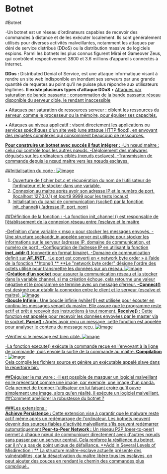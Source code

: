 # Botnet
#Botnet

-Un botnet est un réseau d’ordinateurs capables de recevoir des commandes à distance et de les exécuter localement. Ils sont généralement utilisés pour diverses activités malveillantes, notamment les attaques par déni de service distribué (DDoS) ou la distribution massive de logiciels espions.
Parmi les botnets les plus connus figurent Mirai et Gameover Zeus, qui contrôlent respectivement 3800 et 3.6 millions d’appareils connectés à Internet.  

**DDos :** Distributed Denial of Service, est une attaque informatique visant à rendre un site web indisponible en inondant ses serveurs par une grande quantité de requetes au point qu’il ne puisse plus répondre aux utilisateurs légitimes.
**Il existe plusieurs types d’attaque DDoS** 
• <u>Attaques par saturation de bande passante :<u> consommation de la bande passante réseau disponible du serveur cible, le rendant inaccessible

• <u>Attaques par saturation de ressources serveur :<u> ciblent les ressources du serveur, comme le processeur ou la mémoire, pour épuiser ses capacités.

• <u>Attaques au niveau applicatif :<u> visent directement les applications ou services spécifiques d'un site web (une attaque HTTP flood), en envoyant des requêtes complexes qui consomment beaucoup de ressources.

**Pour construire un botnet avec succés il faut intégrer :**
-Un nœud maitre : celui qui contrôle tous les autres nœuds.
-Déploiement des malwares déguisés sur les ordinateurs ciblés (nœuds esclaves).
-Transmission de commande depuis le nœud maitre vers les nœuds esclaves.

##Initialisation du code : 
![image](https://github.com/user-attachments/assets/3ea94242-116c-4bec-b423-be2b4da9a042)
1.	Ouverture de fichier bot.c et récupération du nom de l’utilisateur de l’ordinateur et le stocker dans une variable. 
2.	Connexion au maitre après avoir son adresse IP et le numèro de port. (localhost 127.0.0.1) et (port9 9999 pour les tests locaux)
3.	Initialisation du canal de communication (socket) par la fonction init_channel() (adresse IP, port, nom)

##Définition de la fonction :
-La fonction init_channel () est responsable de l’établissement de la connexion réseau entre l’esclave et le maitre

-Definition d’une variable « msg » pour stocker les messages envoyés.
-Une structure sockaddr_in appelée server est utilisée pour stocker les informations sur le serveur (adresse IP, domaine de communication, et numéro de port).
-Configuration de l’adresse IP en utilisant la fonction **inet_addr ()** (convertir en format binaire).
-Domaine de communication definit sur **AF_INET**.
-Le port est converti en « network byte order » à l’aide de la fonction **htons() **
**Le "network byte order" désigne l'ordre des octets utilisé pour transmettre les données sur un réseau.
![image](https://github.com/user-attachments/assets/15596c3f-3111-46c5-94d1-38ccd5d70561)
<br>
**-Création d’un socket** pour assurer la communication réseau et la stocker dans la variable channel, si ma création échoue, cela retourne une valeur négative et le programme se termine avec un message d’erreur.
**-Connect()** est designé pour etablir la connexion entre le client et le serveur (escalve et maitre).
![image](https://github.com/user-attachments/assets/76f10ac9-bd1c-4e5e-b26b-cb400fb97ac0)
<br>
**-Boucle Infinie :** Une boucle infinie (while(1)) est utilisée pour écouter en continu les messages venant du master. Elle assure que le programme reste actif et prêt à recevoir des instructions à tout moment.
**Receive() :** Cette fonction est appelée pour recevoir les données envoyées par le master via le socket. 
**Parse() :** Après avoir reçu un message, cette fonction est appelée pour analyser le contenu du message reçu.
![image](https://github.com/user-attachments/assets/adece4bc-3e0e-4769-b63d-f9f5c239edff)
<br>

-Vérifier si le message est bien ciblé.
![image](https://github.com/user-attachments/assets/238a3e31-8f8d-4f30-8a77-ced7aec64571)
<br>


-La fonction execute() exécute la commande reçue en l'envoyant à la ligne de commande, puis envoie la sortie de la commande au maître.
**Compilation :** 
![image](https://github.com/user-attachments/assets/1d00e074-db3b-4de9-8a7b-8349ae9137c9)
<br>
Cela compile les fichiers source et génère un exécutable appelé slave dans le répertoire bin.

##Déguiser le malware : 
-Il est possible de masquer un logiciel malveillant en le présentant comme une image, par exemple, une image d'un panda. Cela permet de tromper l'utilisateur en lui faisant croire qu'il ouvre simplement une image, alors qu'en réalité, il exécute un logiciel malveillant.
##Comment améliorer la robustesse du botnet ?<br>

###Les extensions :  <br>
**Achieve Persistence :** Cette extension vise à garantir que le malware reste actif même après un redémarrage de l'ordinateur. Les botnets peuvent devenir des sources fiables d'activité malveillante s'ils peuvent redémarrer automatiquement
**Peer-to-Peer Network :** Un réseau P2P (peer-to-peer) permet à chaque nœud de communiquer directement avec d'autres nœuds sans passer par un serveur central. Cela renforce la résilience du botnet, car il n'y a pas de point unique de défaillance.
**Add in Several Levels of Misdirection : ** La structure maître-esclave actuelle présente des vulnérabilités, car la désactivation du maître libère tous les esclaves, on peut ajouter des couces en rendant le chemin des commandes plus compliqué..

